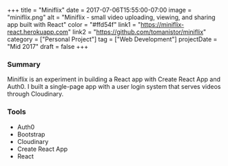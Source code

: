 +++
title = "Miniflix"
date = 2017-07-06T15:55:00-07:00
image = "miniflix.png"
alt = "Miniflix - small video uploading, viewing, and sharing app built with React"
color = "#ffd54f"
link1 = "https://miniflix-react.herokuapp.com"
link2 = "https://github.com/tomanistor/miniflix"
category = ["Personal Project"]
tag = ["Web Development"]
projectDate = "Mid 2017"
draft = false
+++

### Summary
Miniflix is an experiment in building a React app with Create React App and Auth0. I built a single-page app with a user login system that serves videos through Cloudinary.

### Tools
- Auth0
- Bootstrap
- Cloudinary
- Create React App
- React
